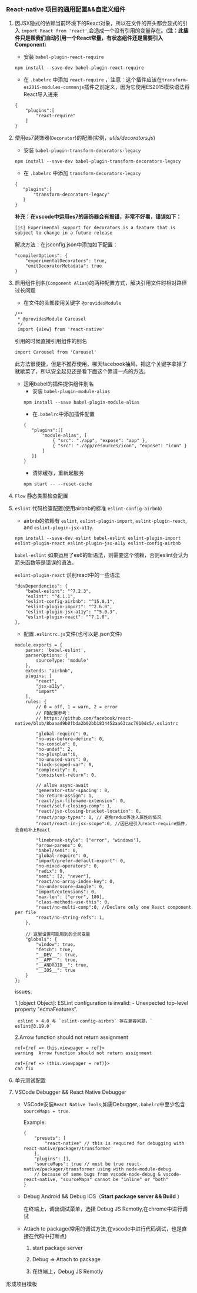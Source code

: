 ### React-native 项目的通用配置&&自定义组件

1. 因JSX隐式的依赖当前环境下的React对象，所以在文件的开头都会显式的引入 `import React from 'react'`,会造成一个没有引用的变量存在。(**注：此插件只是帮我们自动引用一个React常量，有状态组件还是需要引入Component**)
    
    * 安装 `babel-plugin-react-require`

    ```
    npm install --save-dev babel-plugin-react-require

    ```

    * 在 `.babelrc` 中添加 `react-require` ，注意：这个插件应该在`transform-es2015-modules-commonjs`插件之前定义，因为它使用ES2015模块语法将React导入进来

    ```
    {
        "plugins":[
            "react-require"
        ]
    }

    ```

2. 使用es7装饰器(`Decorator`)的配置(实例，_utils/decorators.js_)

    * 安装 `babel-plugin-transform-decorators-legacy`

    ```
    npm install --save-dev babel-plugin-transform-decorators-legacy

    ```

    * 在 `.babelrc` 中添加 `transform-decorators-legacy` 

     ```
    {
        "plugins":[
            "transform-decorators-legacy"
        ]
    }

    ```   

    **补充：在vscode中运用es7的装饰器会有报错，非常不好看，错误如下：**
    ```
    [js] Experimental support for decorators is a feature that is subject to change in a future release
    ```
    解决方法：在jsconfig.json中添加如下配置：
    ```
    "compilerOptions": {
        "experimentalDecorators": true,
        "emitDecoratorMetadata": true
    }
    ```

3. 启用组件别名(`Component Alias`)的两种配置方式，解决引用文件时相对路径过长问题

    * 在文件的头部使用关键字 `@providesModule`

    ``` 
    /**
     * @providesModule Carousel
     */
     import {View} from 'react-native'
    ```

    引用的时候直接引用组件的别名

    ```
    import Carousel from 'Carousel'

    ```

    此方法很便捷，但是不推荐使用，哪天facebook抽风，把这个关键字拿掉了就歇菜了，所以安全起见还是看下面这个靠谱一点的方法。

    * 运用babel的插件提供组件别名
        * 安装 `babel-plugin-module-alias`
        ```
        npm install --save babel-plugin-module-alias    

        ```  
        * 在`.babelrc`中添加插件配置
         ```
        {
            "plugins":[[
                "module-alias", [
                    { "src": "./app", "expose": "app" },
                    { "src": "./app/resources/icon", "expose": "icon" }
                ]
            ]]
        }

        ```
        * 清除缓存，重新起服务
        ```
        npm start -- --reset-cache        

        ```
4. `Flow` 静态类型检查配置

5. `eslint` 代码检查配置(使用airbnb的标准 `eslint-config-airbnb`)

    * airbnb的依赖有 `eslint`, `eslint-plugin-import`, `eslint-plugin-react`, and `eslint-plugin-jsx-a11y`.

    ```
    npm install --save-dev eslint babel-eslint eslint-plugin-import eslint-plugin-react eslint-plugin-jsx-a11y eslint-config-airbnb
    ```

    `babel-eslint` 如果运用了es6的新语法，则需要这个依赖，否则eslint会认为箭头函数等是错误的语法。
    
    `eslint-plugin-react` 识别react中的一些语法

    ```
    "devDependencies": {
        "babel-eslint": "^7.2.3",
        "eslint": "^4.1.1",
        "eslint-config-airbnb": "^15.0.1",
        "eslint-plugin-import": "^2.6.0",
        "eslint-plugin-jsx-a11y": "^5.0.3",
        "eslint-plugin-react": "^7.1.0",
    },

    ```

    * 配置`.eslintrc.js`文件(也可以是.json文件)
    
    ```
    module.exports = {
        parser: 'babel-eslint',
        parserOptions: {
            sourceType: 'module'
        },
        extends: "airbnb",
        plugins: [
            "react",
            "jsx-a11y",
            "import"
        ],
        rules: {
            // 0 = off, 1 = warn, 2 = error
            // FB配置参考：
            // https://github.com/facebook/react-native/blob/8baaad9b0fbda2b02bb1834452aa63cac7910dc5/.eslintrc

            "global-require": 0,
            "no-use-before-define": 0,
            "no-console": 0,
            "no-undef": 2,
            "no-plusplus":0,
            "no-unused-vars": 0,
            "block-scoped-var": 0,
            "complexity": 0,
            "consistent-return": 0,

            // allow async-await
            'generator-star-spacing': 0,
            "no-return-assign": 1,
            "react/jsx-filename-extension": 0,
            "react/self-closing-comp": 1,
            "react/jsx-closing-bracket-location": 0,
            "react/prop-types": 0, // 避免redux等注入属性的情况
            "react/react-in-jsx-scope":0, //因已经引入react-require插件，会自动补上React

            "linebreak-style": ["error", "windows"],
            "arrow-parens": 0,
            "babel/semi": 0,
            "global-require": 0,
            "import/prefer-default-export": 0,
            "no-mixed-operators": 0,
            "radix": 0,
            "semi": [2, "never"],
            "react/no-array-index-key": 0,
            "no-underscore-dangle": 0,
            "import/extensions": 0,
            "max-len": ["error", 180],
            "class-methods-use-this": 0,
            "react/no-multi-comp":0, //Declare only one React component per file
            "react/no-string-refs": 1,
        },

        // 这里设置可能用到的全局变量
        "globals": {
            "window": true,
            "fetch": true,
            "__DEV__": true,
            "__APP__": true,
            "__ANDROID__": true,
            "__IOS__": true
        }
    };  

    ```

    issues:

    1.[object Object]: ESLint configuration is invalid: - Unexpected top-level property "ecmaFeatures".

        eslint > 4.0 与 `eslint-config-airbnb` 存在兼容问题，` eslint@3.19.0`

    2.Arrow function should not return assignment

    ```
    ref={ref => this.viewpager = ref}>
    warning  Arrow function should not return assignment

    ref={ref => (this.viewpager = ref)}>  
    can fix
    ```

6. 单元测试配置

7. VSCode Debugger && React Native Debugger

    * VSCode安装`React Native Tools`,如需Debugger,`.babelrc`中至少包含`sourceMaps = true`.

        Example:
        ```
        {
            "presets": [
                "react-native" // this is required for debugging with react-native/packager/transformer
            ],
            "plugins": [],
            "sourceMaps": true // must be true react-native/packager/transformer using with node-module-debug
            // because of some bugs from vscode-node-debug & vscode-react-native, "sourceMaps" cannot be "inline" or "both"
        }         
        ```
    * Debug Android && Debug IOS（**Start package server && Build** ）

        在终端上，调出调试菜单，选择 Debug JS Remotly,在chrome中进行调试

    * Attach to package(常用的调试方法,在vscode中进行代码调试，也是直接在代码中打断点)

        1. start package server 

        2. Debug => Attach to package

        3. 在终端上，Debug JS Remotly

    
        

形成项目模板









